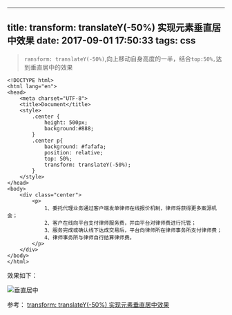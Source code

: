 
---
title: transform: translateY(-50%) 实现元素垂直居中效果
date: 2017-09-01 17:50:33
tags: css
---

>`ransform: translateY(-50%)`,向上移动自身高度的一半，结合`top:50%,`达到垂直居中的效果

```
<!DOCTYPE html>
<html lang="en">
<head>
    <meta charset="UTF-8">
    <title>Document</title>
    <style>
        .center {
            height: 500px;
            background:#888;
        }
        .center p{
            background: #fafafa;
            position: relative;
            top: 50%;
            transform: translateY(-50%);
        }
    </style>
</head>
<body>
    <div class="center">
        <p>
            1、委托代理业务通过客户端发单律师在线报价机制，律师将获得更多案源机会；
            2、客户在线向平台支付律师服务费，并由平台对律师费进行托管；
            3、服务完成或确认线下达成交易后，平台向律师所在律师事务所支付律师费；
            4、律师事务所与律师自行结算律师费。
        </p>
    </div>
</body>
</html>
```
<!-- more -->
效果如下：

![垂直居中](http://upload-images.jianshu.io/upload_images/4340772-fcf240d916c52cc7.png?imageMogr2/auto-orient/strip%7CimageView2/2/w/1240)

参考：
[transform: translateY(-50%) 实现元素垂直居中效果](http://www.cnblogs.com/wx1993/p/5435254.html)